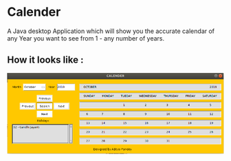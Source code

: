 # Calender
A Java desktop Application which will show you the accurate calendar of any Year you want to see from 1 - any number of years. 
## How it looks like :
![](calender.png)
